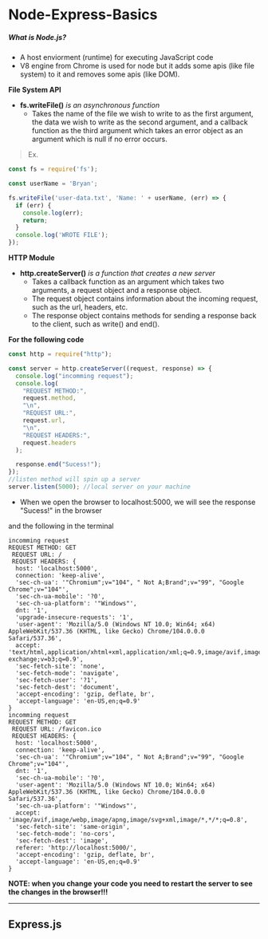 # Node-Express-Basics


##### What is Node.js?
- A host enviorment (runtime) for executing JavaScript code
- V8 engine from Chrome is used for node but it adds some apis (like file system) to it and removes some apis (like DOM).


**File System API**

- **fs.writeFile()** _is an asynchronous function_
  - Takes the name of the file we wish to write to as the first argument, the data we wish to write as the second argument, and a callback function as the third argument which takes an error object as an argument which is null if no error occurs.

>Ex.
```javascript
const fs = require('fs');

const userName = 'Bryan';

fs.writeFile('user-data.txt', 'Name: ' + userName, (err) => {
  if (err) {
    console.log(err);
    return;
  }
  console.log('WROTE FILE');
});


```


**HTTP Module**
- **http.createServer()** _is a function that creates a new server_
  - Takes a callback function as an argument which takes two arguments, a request object and a response object.
  - The request object contains information about the incoming request, such as the url, headers, etc.
  - The response object contains methods for sending a response back to the client, such as write() and end().


**For the following code**
```javascript
const http = require("http");

const server = http.createServer((request, response) => {
  console.log("incomming request");
  console.log(
    "REQUEST METHOD:",
    request.method,
    "\n",
    "REQUEST URL:",
    request.url,
    "\n",
    "REQUEST HEADERS:",
    request.headers
  );

  response.end("Sucess!");
});
//listen method will spin up a server
server.listen(5000); //local server on your machine

```

- When we open the browser to localhost:5000, we will see the response "Sucess!" in the browser

and the following in the terminal

```
incomming request
REQUEST METHOD: GET
 REQUEST URL: /
 REQUEST HEADERS: {
  host: 'localhost:5000',
  connection: 'keep-alive',
  'sec-ch-ua': '"Chromium";v="104", " Not A;Brand";v="99", "Google Chrome";v="104"',
  'sec-ch-ua-mobile': '?0',
  'sec-ch-ua-platform': '"Windows"',
  dnt: '1',
  'upgrade-insecure-requests': '1',
  'user-agent': 'Mozilla/5.0 (Windows NT 10.0; Win64; x64) AppleWebKit/537.36 (KHTML, like Gecko) Chrome/104.0.0.0 Safari/537.36',
  accept: 'text/html,application/xhtml+xml,application/xml;q=0.9,image/avif,image/webp,image/apng,*/*;q=0.8,application/signed-exchange;v=b3;q=0.9',
  'sec-fetch-site': 'none',
  'sec-fetch-mode': 'navigate',
  'sec-fetch-user': '?1',
  'sec-fetch-dest': 'document',
  'accept-encoding': 'gzip, deflate, br',
  'accept-language': 'en-US,en;q=0.9'
}
incomming request
REQUEST METHOD: GET
 REQUEST URL: /favicon.ico
 REQUEST HEADERS: {
  host: 'localhost:5000',
  connection: 'keep-alive',
  'sec-ch-ua': '"Chromium";v="104", " Not A;Brand";v="99", "Google Chrome";v="104"',
  dnt: '1',
  'sec-ch-ua-mobile': '?0',
  'user-agent': 'Mozilla/5.0 (Windows NT 10.0; Win64; x64) AppleWebKit/537.36 (KHTML, like Gecko) Chrome/104.0.0.0 Safari/537.36',
  'sec-ch-ua-platform': '"Windows"',
  accept: 'image/avif,image/webp,image/apng,image/svg+xml,image/*,*/*;q=0.8',
  'sec-fetch-site': 'same-origin',
  'sec-fetch-mode': 'no-cors',
  'sec-fetch-dest': 'image',
  referer: 'http://localhost:5000/',
  'accept-encoding': 'gzip, deflate, br',
  'accept-language': 'en-US,en;q=0.9'
}
```


**NOTE: when you change your code you need to restart the server to see the changes in the browser!!!**


---

## Express.js



